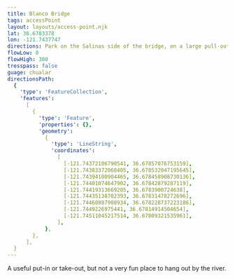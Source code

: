 ```yaml
---
title: Blanco Bridge
tags: accessPoint
layout: layouts/access-point.njk
lat: 36.6783378
lon: -121.7437747
directions: Park on the Salinas side of the bridge, on a large pull-out in front of some mail boxes. The trail is on the right as you face the bridge.
flowLow: 0
flowHigh: 300
tresspass: false
guage: chualar
directionsPath:
  {
    'type': 'FeatureCollection',
    'features':
      [
        {
          'type': 'Feature',
          'properties': {},
          'geometry':
            {
              'type': 'LineString',
              'coordinates':
                [
                  [-121.74372106790541, 36.67857076753159],
                  [-121.74383372068405, 36.678532047195645],
                  [-121.74394100904465, 36.678458908730136],
                  [-121.74401074647902, 36.67842879287119],
                  [-121.74419313669205, 36.6783900724638],
                  [-121.74435138702393, 36.67831478272696],
                  [-121.74460887908934, 36.678228737223186],
                  [-121.7449226975441, 36.67814914504654],
                  [-121.74511045217514, 36.67809321535961],
                ],
            },
        },
      ],
  }
---
```


A useful put-in or take-out, but not a very fun place to hang out by the river.
